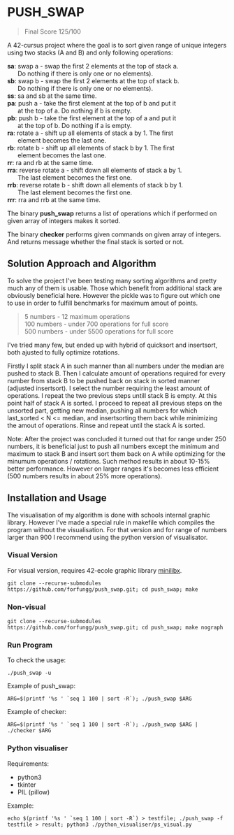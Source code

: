 # PUSH_SWAP

> Final Score 125/100

A 42-cursus project where the goal is to sort given range of unique integers using two stacks (A and B) and only following operations:

**sa**: swap a - swap the first 2 elements at the top of stack a.\
&nbsp;&nbsp;&nbsp;&nbsp;&nbsp;&nbsp;Do nothing if there is only one or no elements).\
**sb**: swap b - swap the first 2 elements at the top of stack b.\
&nbsp;&nbsp;&nbsp;&nbsp;&nbsp;&nbsp;Do nothing if there is only one or no elements).\
**ss**: sa and sb at the same time.\
**pa**: push a - take the first element at the top of b and put it\
&nbsp;&nbsp;&nbsp;&nbsp;&nbsp;&nbsp;at the top of a. Do nothing if b is empty.\
**pb**: push b - take the first element at the top of a and put it\
&nbsp;&nbsp;&nbsp;&nbsp;&nbsp;&nbsp;at the top of b. Do nothing if a is empty.\
**ra**: rotate a - shift up all elements of stack a by 1. The first\
&nbsp;&nbsp;&nbsp;&nbsp;&nbsp;&nbsp;element becomes the last one.\
**rb**: rotate b - shift up all elements of stack b by 1. The first\
&nbsp;&nbsp;&nbsp;&nbsp;&nbsp;&nbsp;element becomes the last one.\
**rr**: ra and rb at the same time.\
**rra**: reverse rotate a - shift down all elements of stack a by 1.\
&nbsp;&nbsp;&nbsp;&nbsp;&nbsp;&nbsp;The last element becomes the first one.\
**rrb**: reverse rotate b - shift down all elements of stack b by 1.\
&nbsp;&nbsp;&nbsp;&nbsp;&nbsp;&nbsp;The last element becomes the first one.\
**rrr**: rra and rrb at the same time.

The binary **push_swap** returns a list of operations which if performed on given array of integers makes it sorted.

The binary **checker** performs given commands on given array of integers. And returns message whether the final stack is sorted or not.

## Solution Approach and Algorithm
To solve the project I've been testing many sorting algorithms and pretty much any of them is usable. Those which benefit from additional stack are obviously beneficial here. However the pickle was to figure out which one to use in order to fulfill benchmarks for maximum amout of points.
> 5 numbers - 12 maximum operations\
> 100 numbers - under 700 operations for full score\
> 500 numbers - under 5500 operations for full score

I've tried many few, but ended up with hybrid of quicksort and insertsort, both ajusted to fully optimize rotations.

Firstly I split stack A in such manner than all numbers under the median are pushed to stack B. Then I calculate amount of operations required for every number from stack B to be pushed back on stack in sorted manner (adjusted insertsort). I select the number requiring the least amount of operations. I repeat the two previous steps untill stack B is empty. At this point half of stack A is sorted. I proceed to repeat all previous steps on the unsorted part, getting new median, pushing all numbers for which last_sorted < N <= median, and insertsorting them back while minimizing the amout of operations. Rinse and repeat until the stack A is sorted.

Note: After the project was concluded it turned out that for range under 250 numbers, it is beneficial just to push all numbers except the minimum and maximum to stack B and insert sort them back on A while optimizing for the minumum operations / rotations. Such method results in about 10-15% better performance. However on larger ranges it's becomes less efficient (500 numbers results in about 25% more operations).

## Installation and Usage

The visualisation of my algorithm is done with schools internal graphic library. However I've
made a special rule in makefile which compiles the program without the visualisation. For that version and for range of numbers larger than 900 I recommend using the python version of visualisator.

### Visual Version

For visual version, requires 42-ecole graphic library [minilibx](https://github.com/gcamerli/minilibx).

```
git clone --recurse-submodules https://github.com/forfungg/push_swap.git; cd push_swap; make
```

### Non-visual

```
git clone --recurse-submodules https://github.com/forfungg/push_swap.git; cd push_swap; make nograph
```

### Run Program

To check the usage:
```
./push_swap -u
```

Example of push_swap:
```
ARG=$(printf '%s ' `seq 1 100 | sort -R`); ./push_swap $ARG
```

Example of checker:
```
ARG=$(printf '%s ' `seq 1 100 | sort -R`); ./push_swap $ARG | ./checker $ARG
```

### Python visualiser

Requirements:
- python3
- tkinter
- PIL (pillow)

Example:
```
echo $(printf '%s ' `seq 1 100 | sort -R`) > testfile; ./push_swap -f testfile > result; python3 ./python_visualiser/ps_visual.py
```